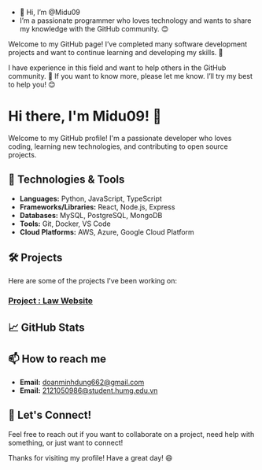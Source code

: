 - 👋 Hi, I’m @Midu09
- I’m a passionate programmer who loves technology and wants to share my knowledge with the GitHub community. 😊

Welcome to my GitHub page! I’ve completed many software development projects and want to continue learning and developing my skills. 🚀

I have experience in this field and want to help others in the GitHub community. 🤝 If you want to know more, please let me know. I’ll try my best to help you! 😊

<!---
Midu09/Midu09 is a ✨ special ✨ repository because its `README.md` (this file) appears on your GitHub profile.
You can click the Preview link to take a look at your changes.
--->
# Hi there, I'm Midu09! 👋

Welcome to my GitHub profile! I'm a passionate developer who loves coding, learning new technologies, and contributing to open source projects.

## 🔧 Technologies & Tools

- **Languages:** Python, JavaScript, TypeScript
- **Frameworks/Libraries:** React, Node.js, Express
- **Databases:** MySQL, PostgreSQL, MongoDB
- **Tools:** Git, Docker, VS Code
- **Cloud Platforms:** AWS, Azure, Google Cloud Platform

## 🛠️ Projects

Here are some of the projects I've been working on:

### [Project : Law Website]()

## 📈 GitHub Stats


## 📫 How to reach me

- **Email:** doanminhdung662@gmail.com
- **Email:** 2121050986@student.humg.edu.vn

## 💬 Let's Connect!

Feel free to reach out if you want to collaborate on a project, need help with something, or just want to connect!

Thanks for visiting my profile! Have a great day! 😄
